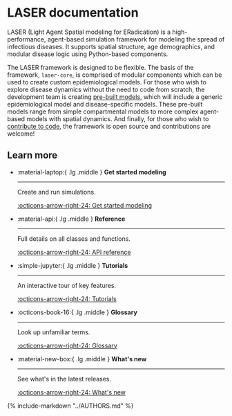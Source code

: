 # LASER documentation

LASER (Light Agent Spatial modeling for ERadication) is a high-performance, agent-based simulation framework for modeling the spread of infectious diseases. It supports spatial structure, age demographics, and modular disease logic using Python-based components.

The LASER framework is designed to be flexible. The basis of the framework, `laser-core`, is comprised of modular components which can be used to create custom epidemiological models. For those who wish to explore disease dynamics without the need to code from scratch, the development team is creating [pre-built models](get-started/index.md), which will include a generic epidemiological model and disease-specific models. These pre-built models range from simple compartmental models to more complex agent-based models with spatial dynamics. And finally, for those who wish to [contribute to code](development.md), the framework is open source and contributions are welcome!

## Learn more

<div class="grid cards" markdown>

-   :material-laptop:{ .lg .middle } __Get started modeling__

    ---

    Create and run simulations.

    [:octicons-arrow-right-24: Get started modeling](get-started/index.md)

-   :material-api:{ .lg .middle } __Reference__

    ---

    Full details on all classes and functions.

    [:octicons-arrow-right-24: API reference](parameters.md)

-   :simple-jupyter:{ .lg .middle } __Tutorials__

    ---

    An interactive tour of key features.

    [:octicons-arrow-right-24: Tutorials](tutorials/index.md)

-   :octicons-book-16:{ .lg .middle } __Glossary__

    ---

    Look up unfamiliar terms.

    [:octicons-arrow-right-24: Glossary](glossary.md)


-   :material-new-box:{ .lg .middle } __What's new__

    ---

    See what's in the latest releases.

    [:octicons-arrow-right-24: What's new](whatsnew.md)


</div>

<!-- [Don't write out personas or split tasks into persona groups; the docs should be task-oriented, so users can determine what they need by what tasks they're trying to accomplish. Understanding personas is an internal tool so we can appropriately identify tasks & necessary info]


As a reminder, the following tasks were listed in the original intro:

- Run powerful simulations of disease dynamics without building models from scratch. [Running sims]
- Leverage built-in examples for SIR, vital dynamics, spatial modeling, and calibration. [Code snippets in demographics, calibration; how-to in running sims, adding spatial dynamics, and tutorials]
- Gain insights into how spatial spread, birth/death, or vaccination influence transmission. [Tutorials]
- Run calibrations against real-world data to optimize model parameters. [Calibration]
- Compose custom models by integrating or modifying modular components, such as transmission, immunity, and migration. [getting started/running sims/custom models]
- Add epidemiologically relevant features like contact tracing or waning immunity. [Running sims]
- Run calibrations against real-world data to optimize model parameters. [calibration]
- Extend the LASER framework with new core functionality: algorithms, optimization backends, spatial logic. [development]
- Contribute performance-critical modules using Numba, OpenMP, or C. [development]

SO: the docs are going to need to have instructions and help on how to do all of these. I've added notes on where the info should go. As mentioned, don't split these up into persona buckets, just make sure the tasks are explained in order of start - finish (building up complexity).

We can change what the buttons link to, these are sort of placeholders right now.-->


{%
    include-markdown "../AUTHORS.md"
%}
